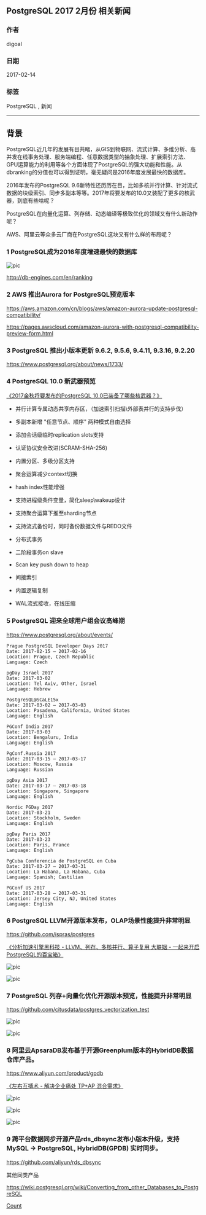 ## PostgreSQL 2017 2月份 相关新闻  
                                                   
### 作者                                                   
digoal                                                    
                                                      
### 日期                                                    
2017-02-14                                                                           
                                                    
### 标签                                                                                                                                                                    
PostgreSQL , 新闻                     
                
----                                                    
                                                  
## 背景              
PostgreSQL近几年的发展有目共睹，从GIS到物联网、流式计算、多维分析、高并发在线事务处理、服务端编程、任意数据类型的抽象处理、扩展索引方法、GPU运算能力的利用等各个方面体现了PostgreSQL的强大功能和性能。从dbranking的分值也可以得到证明，毫无疑问是2016年度发展最快的数据库。  
  
2016年发布的PostgreSQL 9.6新特性还历历在目，比如多核并行计算、针对流式数据的块级索引、同步多副本等等。2017年将要发布的10.0又装配了更多的核武器，到底有些啥呢？  
  
PostgreSQL在向量化运算、列存储、动态编译等极致优化的领域又有什么新动作呢？  
  
AWS、阿里云等众多云厂商在PostgreSQL这块又有什么样的布局呢？  
  
### 1 PostgreSQL成为2016年度增速最快的数据库  
  
![pic](20170214_02_pic_001.jpg)  
  
http://db-engines.com/en/ranking  
  
### 2 AWS 推出Aurora for PostgreSQL预览版本  
  
https://aws.amazon.com/cn/blogs/aws/amazon-aurora-update-postgresql-compatibility/  
  
https://pages.awscloud.com/amazon-aurora-with-postgresql-compatibility-preview-form.html  
  
### 3 PostgreSQL 推出小版本更新 9.6.2, 9.5.6, 9.4.11, 9.3.16, 9.2.20  
  
https://www.postgresql.org/about/news/1733/  
  
### 4 PostgreSQL 10.0 新武器预览  
  
[《2017金秋将要发布的PostgreSQL 10.0已装备了哪些核武器？》](../201701/20170101_01.md)   
  
- 并行计算专属动态共享内存区，（加速索引扫描\外部表并行的支持步伐）  
  
- 多副本新增 "任意节点、顺序" 两种模式自由选择  
  
- 添加会话级临时replication slots支持  
  
- 认证协议安全改进(SCRAM-SHA-256)  
  
- 内置分区、多级分区支持  
  
- 聚合运算减少context切换  
  
- hash index性能增强  
  
- 支持进程级条件变量，简化sleep\wakeup设计  
  
- 支持聚合运算下推至sharding节点  
  
- 支持流式备份时，同时备份数据文件与REDO文件  
  
- 分布式事务   
  
- 二阶段事务on slave  
  
- Scan key push down to heap  
  
- 间接索引  
  
- 内置逻辑复制  
  
- WAL流式接收，在线压缩  
  
### 5 PostgreSQL 迎来全球用户组会议高峰期  
  
https://www.postgresql.org/about/events/  
  
```  
Prague PostgreSQL Developer Days 2017  
Date: 2017-02-15 – 2017-02-16  
Location: Prague, Czech Republic  
Language: Czech  
  
pgDay Israel 2017  
Date: 2017-03-02  
Location: Tel Aviv, Other, Israel  
Language: Hebrew  
  
PostgreSQL@SCaLE15x  
Date: 2017-03-02 – 2017-03-03  
Location: Pasadena, California, United States  
Language: English  
  
PGConf India 2017  
Date: 2017-03-03  
Location: Bengaluru, India  
Language: English  
  
PgConf.Russia 2017  
Date: 2017-03-15 – 2017-03-17  
Location: Moscow, Russia  
Language: Russian  
  
pgDay Asia 2017  
Date: 2017-03-17 – 2017-03-18  
Location: Singapore, Singapore  
Language: English  
  
Nordic PGDay 2017  
Date: 2017-03-21  
Location: Stockholm, Sweden  
Language: English  
  
pgDay Paris 2017  
Date: 2017-03-23  
Location: Paris, France  
Language: English  
  
PgCuba Conferencia de PostgreSQL en Cuba  
Date: 2017-03-27 – 2017-03-31  
Location: La Habana, La Habana, Cuba  
Language: Spanish; Castilian  
  
PGConf US 2017  
Date: 2017-03-28 – 2017-03-31  
Location: Jersey City, NJ, United States  
Language: English  
```  
  
### 6 PostgreSQL LLVM开源版本发布，OLAP场景性能提升非常明显  
  
https://github.com/ispras/postgres  
  
[《分析加速引擎黑科技 - LLVM、列存、多核并行、算子复用 大联姻 - 一起来开启PostgreSQL的百宝箱》](../201612/20161216_01.md)  
  
![pic](../201612/20161216_01_pic_003.png)  
  
![pic](../201612/20161216_01_pic_004.png)  
  
### 7 PostgreSQL 列存+向量化优化开源版本预览，性能提升非常明显  
  
https://github.com/citusdata/postgres_vectorization_test  
  
![pic](20170214_02_pic_002.png)  
  
![pic](20170214_02_pic_003.png)  
  
### 8 阿里云ApsaraDB发布基于开源Greenplum版本的HybridDB数据仓库产品。  
  
https://www.aliyun.com/product/gpdb  
  
[《左右互搏术 - 解决企业痛处 TP+AP 混合需求》](../201701/20170101_02.md)  
  
![pic](../201701/20170101_02_pic_007.jpg)  
  
![pic](../201701/20170101_02_pic_008.jpg)  
  
![pic](../201701/20170101_02_pic_009.jpg)    
  
### 9 跨平台数据同步开源产品rds_dbsync发布小版本升级，支持MySQL -> PostgreSQL, HybridDB(GPDB) 实时同步。  
  
https://github.com/aliyun/rds_dbsync  
  
其他同类产品   
  
https://wiki.postgresql.org/wiki/Converting_from_other_Databases_to_PostgreSQL  
      
[Count](http://info.flagcounter.com/h9V1)                                                                                                                    
                            

